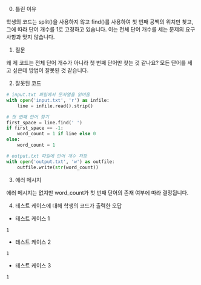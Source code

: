 0. 틀린 이유

학생의 코드는 split()을 사용하지 않고 find()를 사용하여 첫 번째 공백의 위치만 찾고, 그에 따라 단어 개수를 1로 고정하고 있습니다. 이는 전체 단어 개수를 세는 문제의 요구사항과 맞지 않습니다.

1. 질문

왜 제 코드는 전체 단어 개수가 아니라 첫 번째 단어만 찾는 것 같나요? 모든 단어를 세고 싶은데 방법이 잘못된 것 같습니다.

2. 잘못된 코드

```python
# input.txt 파일에서 문자열을 읽어옴
with open('input.txt', 'r') as infile:
    line = infile.read().strip()

# 첫 번째 단어 찾기
first_space = line.find(' ')
if first_space == -1:
    word_count = 1 if line else 0
else:
    word_count = 1

# output.txt 파일에 단어 개수 저장
with open('output.txt', 'w') as outfile:
    outfile.write(str(word_count))
```

3. 에러 메시지

에러 메시지는 없지만 word_count가 첫 번째 단어의 존재 여부에 따라 결정됩니다.

4. 테스트 케이스에 대해 학생의 코드가 출력한 오답

- 테스트 케이스 1

```
1
```

- 테스트 케이스 2

```
1
```

- 테스트 케이스 3

```
1
```